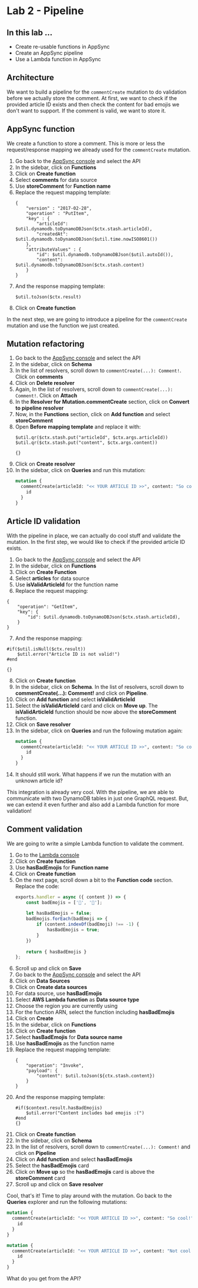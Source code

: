 # Lab 2 - Pipeline

## In this lab …

* Create re-usable functions in AppSync
* Create an AppSync pipeline
* Use a Lambda function in AppSync

## Architecture

We want to build a pipeline for the `commentCreate` mutation to do validation before we actually store the comment. At first, we want to check if the provided article ID exists and then check the content for bad emojis we don't want to support. If the comment is valid, we want to store it.

## AppSync function

We create a function to store a comment. This is more or less the request/response mapping we already used for the `commentCreate` mutation.

1. Go back to the [AppSync console](console.aws.amazon.com/appsync) and select the API
2. In the sidebar, click on **Functions**
3. Click on **Create function** 
4. Select **comments** for data source
5. Use **storeComment** for **Function name**
6. Replace the request mapping template:
    ```velocity
    {
        "version" : "2017-02-28",
        "operation" : "PutItem",
        "key" : {
            "articleId": $util.dynamodb.toDynamoDBJson($ctx.stash.articleId),
            "createdAt": $util.dynamodb.toDynamoDBJson($util.time.nowISO8601())
        },
        "attributeValues" : {
            "id": $util.dynamodb.toDynamoDBJson($util.autoId()),
            "content": $util.dynamodb.toDynamoDBJson($ctx.stash.content)
        }
    }
    ```
7. And the response mapping template:
    ```velocity
    $util.toJson($ctx.result)
    ```
8. Click on **Create function**

In the next step, we are going to introduce a pipeline for the `commentCreate` mutation and use the function we just created.

## Mutation refactoring

1. Go back to the [AppSync console](console.aws.amazon.com/appsync) and select the API
2. In the sidebar, click on **Schema**
3. In the list of resolvers, scroll down to `commentCreate(...): Comment!`. Click on **comments**
4. Click on **Delete resolver**
5. Again, In the list of resolvers, scroll down to `commentCreate(...): Comment!`. Click on **Attach**
6. In the **Resolver for Mutation.commentCreate** section, click on **Convert to pipeline resolver**
7. Now, in the **Functions** section, click on **Add function** and select **storeComment**
8. Open **Before mapping template** and replace it with:
    ```velocity
    $util.qr($ctx.stash.put("articleId", $ctx.args.articleId))
    $util.qr($ctx.stash.put("content", $ctx.args.content))

    {}
    ```
9. Click on **Create resolver**
10. In the sidebar, click on **Queries** and run this mutation:
    ```graphql
    mutation {
      commentCreate(articleId: "<< YOUR ARTICLE ID >>", content: "So cool!") {
        id
      }
    }
    ```

## Article ID validation

With the pipeline in place, we can actually do cool stuff and validate the mutation. In the first step, we would like to check if the provided article ID exists.

1. Go back to the [AppSync console](console.aws.amazon.com/appsync) and select the API
2. In the sidebar, click on **Functions**
3. Click on **Create Function**
4. Select **articles** for data source
5. Use **isValidArticleId** for the function name
6. Replace the request mapping:
  ```velocity
  {
      "operation": "GetItem",
      "key": {
          "id": $util.dynamodb.toDynamoDBJson($ctx.stash.articleId),
      }
  }
  ```
7. And the response mapping:
  ```velocity
  #if($util.isNull($ctx.result))
      $util.error("Article ID is not valid!")
  #end

  {}
  ```
8. Click on **Create function**
9. In the sidebar, click on **Schema**. In the list of resolvers, scroll down to **commentCreate(...): Comment!** and click on **Pipeline**.
10. Click on **Add function** and select **isValidArticleId**
11. Select the **isValidArticleId** card and click on **Move up**. The **isValidArticleId** function should be now above the **storeComment** function.
12. Click on **Save resolver**
13. In the sidebar, click on **Queries** and run the following mutation again:
    ```graphql
    mutation {
      commentCreate(articleId: "<< YOUR ARTICLE ID >>", content: "So cool!") {
        id
      }
    }
    ```
14. It should still work. What happens if we run the mutation with an unknown article id?

This integration is already very cool. With the pipeline, we are able to communicate with two DynamoDB tables in just one GraphQL request. But, we can extend it even further and also add a Lambda function for more validation!

## Comment validation

We are going to write a simple Lambda function to validate the comment.

1. Go to the [Lambda console](aws.amazon.com/lambda)
2. Click on **Create function**
3. Use **hasBadEmojis** for **Function name**
4. Click on **Create function**
5. On the next page, scroll down a bit to the **Function code** section. Replace the code:
    ```javascript
    exports.handler = async ({ content }) => {
        const badEmojis = ['🖕', '💩'];
        
        let hasBadEmojis = false;
        badEmojis.forEach(badEmoji => {
            if (content.indexOf(badEmoji) !== -1) {
                hasBadEmojis = true;
            }
        })
        
        return { hasBadEmojis }
    };
    ```
6. Scroll up and click on **Save**
7. Go back to the [AppSync console](console.aws.amazon.com/appsync) and select the API
8. Click on **Data Sources**
9. Click on **Create data sources**
10. For data source, use **hasBadEmojis**
11. Select **AWS Lambda function** as **Data source type**
12. Choose the region you are currently using
13. For the function ARN, select the function including **hasBadEmojis**
14. Click on **Create**
15. In the sidebar, click on **Functions**
16. Click on **Create function**
17. Select **hasBadEmojis** for **Data source name**
18. Use **hasBadEmojis** as the function name
19. Replace the request mapping template:
    ```velocity
    {
        "operation": "Invoke",
        "payload": {
            "content": $util.toJson(${ctx.stash.content})
        }
    }
    ```
20. And the response mapping template:
    ```velocity
    #if($context.result.hasBadEmojis)
        $util.error("Content includes bad emojis :(")
    #end
    {}
    ```
21. Click on **Create function**
22. In the sidebar, click on **Schema**
23. In the list of resolvers, scroll down to `commentCreate(...): Comment!` and click on **Pipeline**
24. Click on **Add function** and select **hasBadEmojis**
25. Select the **hasBadEmojis** card
26. Click on **Move up** so the **hasBadEmojis** card is above the **storeComment** card
27. Scroll up and click on **Save resolver**

Cool, that's it! Time to play around with the mutation. Go back to the **Queries** explorer and run the following mutations:

```graphql
mutation {
  commentCreate(articleId: "<< YOUR ARTICLE ID >>", content: "So cool!") {
    id
  }
}
```

```graphql
mutation {
  commentCreate(articleId: "<< YOUR ARTICLE ID >>", content: "Not cool! 🖕") {
    id
  }
}
```

What do you get from the API?